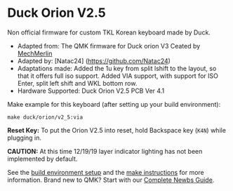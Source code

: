 # Duck Orion V2.5

Non official firmware for custom TKL Korean keyboard made by Duck.  

* Adapted from: The QMK firmware for Duck orion V3 Ceated by [MechMerlin](https://github.com/mechmerlin)
* Adapted by: [Natac24] (https://github.com/Natac24) 
* Adaptations made: Added the 1u key from split lshift to the layout, so that it offers full iso support. Added VIA support, with support for ISO Enter, split left shift and WKL bottom row. 
* Hardware Supported: Duck Orion V2.5 PCB Ver 4.1 


Make example for this keyboard (after setting up your build environment):

    make duck/orion/v2_5:via
	

**Reset Key:** To put the Orion V2.5 into reset, hold Backspace key (`K4N`) while plugging in. 

**CAUTION:** At this time 12/19/19 layer indicator lighting has not been implemented by default. 

See the [build environment setup](https://docs.qmk.fm/#/getting_started_build_tools) and the [make instructions](https://docs.qmk.fm/#/getting_started_make_guide) for more information. Brand new to QMK? Start with our [Complete Newbs Guide](https://docs.qmk.fm/#/newbs).

